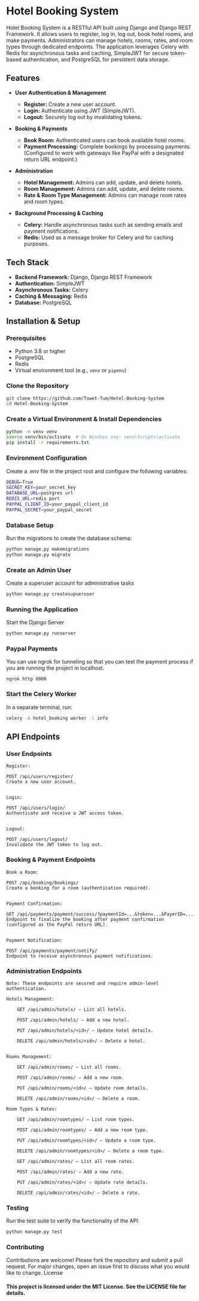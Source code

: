 # Hotel Booking System

Hotel Booking System is a RESTful API built using Django and Django REST Framework. It allows users to register, log in, log out, book hotel rooms, and make payments. Administrators can manage hotels, rooms, rates, and room types through dedicated endpoints. The application leverages Celery with Redis for asynchronous tasks and caching, SimpleJWT for secure token-based authentication, and PostgreSQL for persistent data storage.

## Features

- **User Authentication & Management**
  - **Register:** Create a new user account.
  - **Login:** Authenticate using JWT (SimpleJWT).
  - **Logout:** Securely log out by invalidating tokens.

- **Booking & Payments**
  - **Book Room:** Authenticated users can book available hotel rooms.
  - **Payment Processing:** Complete bookings by processing payments. (Configured to work with gateways like PayPal with a designated return URL endpoint.)

- **Administration**
  - **Hotel Management:** Admins can add, update, and delete hotels.
  - **Room Management:** Admins can add, update, and delete rooms.
  - **Rate & Room Type Management:** Admins can manage room rates and room types.

- **Background Processing & Caching**
  - **Celery:** Handle asynchronous tasks such as sending emails and payment notifications.
  - **Redis:** Used as a message broker for Celery and for caching purposes.

## Tech Stack

- **Backend Framework:** Django, Django REST Framework
- **Authentication:** SimpleJWT
- **Asynchronous Tasks:** Celery
- **Caching & Messaging:** Redis
- **Database:** PostgreSQL

## Installation & Setup

### Prerequisites

- Python 3.8 or higher
- PostgreSQL
- Redis
- Virtual environment tool (e.g., `venv` or `pipenv`)

### Clone the Repository

```bash
git clone https://github.com/Towet-Tum/Hotel-Booking-System
cd Hotel-Booking-System
```

### Create a Virtual Environment & Install Dependencies
```bash
python -m venv venv
source venv/bin/activate  # On Windows use: venv\Scripts\activate
pip install -r requirements.txt
```

### Environment Configuration

Create a .env file in the project root and configure the following variables:
```bash 
DEBUG=True
SECRET_KEY=your_secret_key
DATABASE_URL=postgres url
REDIS_URL=redis port
PAYPAL_CLIENT_ID=your_paypal_client_id
PAYPAL_SECRET=your_paypal_secret
```

### Database Setup

Run the migrations to create the database schema:
```bash 
python manage.py makemigrations
python manage.py migrate
```

### Create an Admin User

Create a superuser account for administrative tasks 
```bash 
python manage.py createsupueruser
```

### Running the Application
Start the Django Server
```bash 
python manage.py runserver
```
### Paypal Payments
You can use ngrok for tunneling so that you can test the payment process if you are running the project in localhost.
```
ngrok http 8000
```
### Start the Celery Worker

In a separate terminal, run:
```bash
celery -A hotel_booking worker -l info
```

## API Endpoints
### User Endpoints

    Register:
    
    POST /api/users/register/
    Create a new user account.
    

    Login:
    
    POST /api/users/login/
    Authenticate and receive a JWT access token.
    

    Logout:
    
    POST /api/users/logout/
    Invalidate the JWT token to log out.
    

### Booking & Payment Endpoints

    Book a Room:
    
    POST /api/booking/bookings/
    Create a booking for a room (authentication required).
    

    Payment Confirmation:
    
    GET /api/payments/payment/success/?paymentId=...&token=...&PayerID=...
    Endpoint to finalize the booking after payment confirmation (configured as the PayPal return URL).
    

    Payment Notification:
    
    POST /api/payments/payment/notify/
    Endpoint to receive asynchronous payment notifications.
    

### Administration Endpoints

    Note: These endpoints are secured and require admin-level authentication.

    Hotels Management:
    
        GET /api/admin/hotels/ — List all hotels.

        POST /api/admin/hotels/ — Add a new hotel.

        PUT /api/admin/hotels/<id>/ — Update hotel details.

        DELETE /api/admin/hotels/<id>/ — Delete a hotel.
        

    Rooms Management:

        GET /api/admin/rooms/ — List all rooms.

        POST /api/admin/rooms/ — Add a new room.

        PUT /api/admin/rooms/<id>/ — Update room details.

        DELETE /api/admin/rooms/<id>/ — Delete a room.

    Room Types & Rates:

        GET /api/admin/roomtypes/ — List room types.

        POST /api/admin/roomtypes/ — Add a new room type.

        PUT /api/admin/roomtypes/<id>/ — Update a room type.

        DELETE /api/admin/roomtypes/<id>/ — Delete a room type.

        GET /api/admin/rates/ — List all room rates.

        POST /api/admin/rates/ — Add a new rate.

        PUT /api/admin/rates/<id>/ — Update rate details.

        DELETE /api/admin/rates/<id>/ — Delete a rate.

### Testing

Run the test suite to verify the functionality of the API:
```bash
python manage.py test
```

### Contributing

Contributions are welcome! Please fork the repository and submit a pull request. For major changes, open an issue first to discuss what you would like to change.
License

#### This project is licensed under the MIT License. See the LICENSE file for details.



